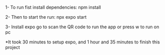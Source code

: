 1- To run fist install dependencies:
   npm install

2- Then to start the run:
   npx expo start

3- Install expo go to scan the QR code to run the app or press w to run on pc


*It took 30 minutes to setup expo, and 1 hour and 35 minutes to finish this project
